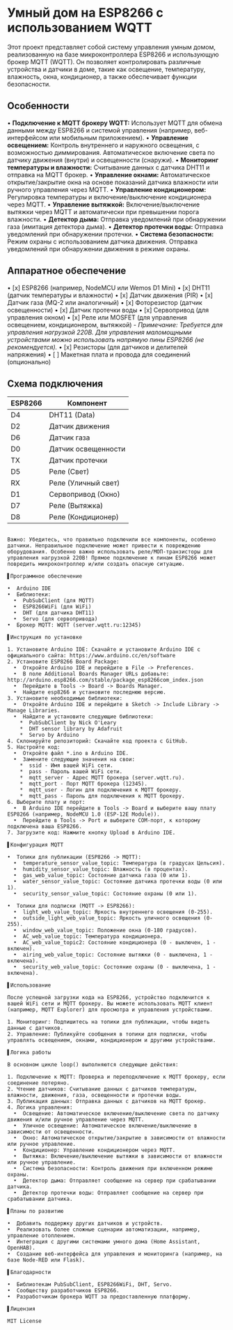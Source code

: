 # Умный дом на ESP8266 с использованием WQTT

Этот проект представляет собой систему управления умным домом, реализованную на базе микроконтроллера ESP8266 и использующую брокер MQTT (WQTT).  Он позволяет контролировать различные устройства и датчики в доме, такие как освещение, температуру, влажность, окна, кондиционер, а также обеспечивает функции безопасности.

## Особенности

•   **Подключение к MQTT брокеру WQTT:**  Использует MQTT для обмена данными между ESP8266 и системой управления (например, веб-интерфейсом или мобильным приложением).
•   **Управление освещением:**  Контроль внутреннего и наружного освещения, с возможностью диммирования. Автоматическое включение света по датчику движения (внутри) и освещенности (снаружи).
•   **Мониторинг температуры и влажности:**  Считывание данных с датчика DHT11 и отправка на MQTT брокер.
•   **Управление окнами:**  Автоматическое открытие/закрытие окна на основе показаний датчика влажности или ручного управления через MQTT.
•   **Управление кондиционером:**  Регулировка температуры и включение/выключение кондиционера через MQTT.
•   **Управление вытяжкой:** Включение/выключение вытяжки через MQTT и автоматически при превышении порога влажности.
•   **Детектор дыма:**  Отправка уведомлений при обнаружении газа (имитация детектора дыма).
•   **Детектор протечки воды:** Отправка уведомлений при обнаружении протечки.
•   **Система безопасности:**  Режим охраны с использованием датчика движения. Отправка уведомлений при обнаружении движения в режиме охраны.

## Аппаратное обеспечение

•   [x] ESP8266 (например, NodeMCU или Wemos D1 Mini)
•   [x] DHT11 (датчик температуры и влажности)
•   [x] Датчик движения (PIR)
•   [x] Датчик газа (MQ-2 или аналогичный)
•   [x] Фоторезистор (датчик освещенности)
•   [x] Датчик протечки воды
•   [x] Сервопривод (для управления окном)
•   [x] Реле или MOSFET (для управления освещением, кондиционером, вытяжкой) - *Примечание: Требуется для управления нагрузкой 220В.  Для управления маломощными устройствами можно использовать напрямую пины ESP8266 (не рекомендуется).*
•   [x] Резисторы (для датчиков и делителей напряжения)
•   [ ] Макетная плата и провода для соединений (опционально)

## Схема подключения
ESP8266  | Компонент     |
-----------|-------------------|
D4     | DHT11 (Data)   |
D2     | Датчик движения  |
D6     | Датчик газа    |
D0     | Датчик освещенности |
TX     | Датчик протечки  |
D5     | Реле (Свет)    |
RX     | Реле (Уличный свет)|
D1     | Сервопривод (Окно) |
D7     | Реле (Вытяжка)  |
D8     | Реле (Кондиционер)|
```

Важно: Убедитесь, что правильно подключили все компоненты, особенно датчики. Неправильное подключение может привести к повреждению оборудования. Особенно важно использовать реле/МОП-транзисторы для управления нагрузкой 220В! Прямое подключение к пинам ESP8266 может повредить микроконтроллер и/или создать опасную ситуацию.

▌Программное обеспечение

•  Arduino IDE
•  Библиотеки:
  •  PubSubClient (для MQTT)
  •  ESP8266WiFi (для WiFi)
  •  DHT (для датчика DHT11)
  •  Servo (для сервопривода)
•  Брокер MQTT: WQTT (server.wqtt.ru:12345)

▌Инструкция по установке

1. Установите Arduino IDE: Скачайте и установите Arduino IDE с официального сайта: https://www.arduino.cc/en/software
2. Установите ESP8266 Board Package:
  •  Откройте Arduino IDE и перейдите в File -> Preferences.
  •  В поле Additional Boards Manager URLs добавьте: http://arduino.esp8266.com/stable/package_esp8266com_index.json
  •  Перейдите в Tools -> Board -> Boards Manager.
  •  Найдите esp8266 и установите последнюю версию.
3. Установите необходимые библиотеки:
  •  Откройте Arduino IDE и перейдите в Sketch -> Include Library -> Manage Libraries.
  •  Найдите и установите следующие библиотеки:
    *  PubSubClient by Nick O'Leary
    *  DHT sensor library by Adafruit
    *  Servo by Arduino
4. Склонируйте репозиторий: Скачайте код проекта с GitHub.
5. Настройте код:
  •  Откройте файл *.ino в Arduino IDE.
  •  Замените следующие значения на свои:
    *  ssid - Имя вашей WiFi сети.
    *  pass - Пароль вашей WiFi сети.
    *  mqtt_server - Адрес MQTT брокера (server.wqtt.ru).
    *  mqtt_port - Порт MQTT брокера (12345).
    *  mqtt_user - Логин для подключения к MQTT брокеру.
    *  mqtt_pass - Пароль для подключения к MQTT брокеру.
6. Выберите плату и порт:
  •  В Arduino IDE перейдите в Tools -> Board и выберите вашу плату ESP8266 (например, NodeMCU 1.0 (ESP-12E Module)).
  •  Перейдите в Tools -> Port и выберите COM-порт, к которому подключена ваша ESP8266.
7. Загрузите код: Нажмите кнопку Upload в Arduino IDE.

▌Конфигурация MQTT

•  Топики для публикации (ESP8266 -> MQTT):
  •  temperature_sensor_value_topic: Температура (в градусах Цельсия).
  •  humidity_sensor_value_topic: Влажность (в процентах).
  •  gas_web_value_topic: Состояние датчика газа (0 или 1).
  •  water_sensor_value_topic: Состояние датчика протечки воды (0 или 1).
  •  security_sensor_value_topic: Состояние охраны (0 или 1).

•  Топики для подписки (MQTT -> ESP8266):
  •  light_web_value_topic: Яркость внутреннего освещения (0-255).
  •  outside_light_web_value_topic: Яркость уличного освещения (0-255).
  •  window_web_value_topic: Положение окна (0-180 градусов).
  •  AC_web_value_topic: Температура кондиционера.
  •  AC_web_value_topic2: Состояние кондиционера (0 - выключен, 1 - включен).
  •  airing_web_value_topic: Состояние вытяжки (0 - выключена, 1 - включена).
  •  security_web_value_topic: Состояние охраны (0 - выключена, 1 - включена).

▌Использование

После успешной загрузки кода на ESP8266, устройство подключится к вашей WiFi сети и MQTT брокеру. Вы можете использовать MQTT клиент (например, MQTT Explorer) для просмотра и управления устройствами.

1. Мониторинг: Подпишитесь на топики для публикации, чтобы видеть данные с датчиков.
2. Управление: Публикуйте сообщения в топики для подписки, чтобы управлять освещением, окнами, кондиционером и другими устройствами.

▌Логика работы

В основном цикле loop() выполняются следующие действия:

1. Подключение к MQTT: Проверка и переподключение к MQTT брокеру, если соединение потеряно.
2. Чтение датчиков: Считывание данных с датчиков температуры, влажности, движения, газа, освещенности и протечки воды.
3. Публикация данных: Отправка данных с датчиков на MQTT брокер.
4. Логика управления:
  •  Освещение: Автоматическое включение/выключение света по датчику движения и/или ручное управление через MQTT.
  •  Уличное освещение: Автоматическое включение/выключение в зависимости от освещенности.
  •  Окно: Автоматическое открытие/закрытие в зависимости от влажности или ручное управление.
  •  Кондиционер: Управление кондиционером через MQTT.
  •  Вытяжка: Включение/выключение вытяжки в зависимости от влажности или ручное управление.
  •  Система безопасности: Контроль движения при включенном режиме охраны.
  •  Детектор дыма: Отправляет сообщение на сервер при срабатывании датчика.
  •  Детектор протечки воды: Отправляет сообщение на сервер при срабатывании датчика.

▌Планы по развитию

•  Добавить поддержку других датчиков и устройств.
•  Реализовать более сложные сценарии автоматизации, например, управление отоплением.
•  Интеграция с другими системами умного дома (Home Assistant, OpenHAB).
•  Создание веб-интерфейса для управления и мониторинга (например, на базе Node-RED или Flask).

▌Благодарности

•  Библиотекам PubSubClient, ESP8266WiFi, DHT, Servo.
•  Сообществу разработчиков ESP8266.
•  Разработчикам брокера WQTT за предоставленную платформу.

▌Лицензия

MIT License

```
